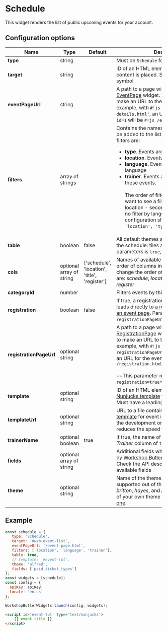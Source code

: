 # Schedule

This widget renders the list of public upcoming events for your account.

## Configuration options

| Name | Type | Default | Description |
|------|------|---------|-------------|
| **type** | string | | Must be `Schedule` for this widget |
| **target** | string | | ID of an HTML element where the widget's content is placed. Should have a leading `#` symbol |
| **eventPageUrl** | string | | A path to a page with a configured [EventPage](event-page.md) widget. This path is used to make an URL to the event page. For example, with `#!js eventPageUrl='/event-details.html'`, an URL for the event with `id=1` will be `#!js /event-details.html?id=1`
| **filters** | array of strings | | Contains the names of filters which should be added to the list of events. Supported filters are: <br> <ul><li>**type**. Events are filtered by event type</li><li>**location**. Events are filtered by country</li><li>**language**. Events are filtered by spoken language</li><li>**trainer**. Events are filtered by trainers of these events.</li><br>The order of filters is important. If you want to see a filter by trainers first, by location - second, by type - third and no filter by language, then the configuration should be `['trainer', 'location', 'type']`. |
| **table** | boolean | false | All default themes support two layouts for the schedule: tiles and table. When this parameters is `true`, the `table` layout is used. |
| **cols** | optional array of string | ['schedule', 'location', 'title', 'register'] | Names of available columns. To change the order of columns in the `table` layout, change the order of the names. Valid values are: *schedule*, *location*, *title*, *trainers*, *register* |
| **categoryId** | number | | Filters events by this category |
| **registration** | boolean | false | If true, a registration button for each event leads directly to [a registration page](registration-form.md), not to [an event page](event-page.md). Parameter `registrationPageUrl` must be set |    
| **registrationPageUrl** | optional string | |  A path to a page with a configured [RegistrationPage](registration-form.md) widget. This path is used to make an URL to the registration page. For example, with `#!js registrationPageUrl='/registration.html'`, an URL for the event with `id=1` will be `#!js /registration.html?id=1`<br><br>==This parameter must be set if `registration=true`== |
| **template** | optional string || ID of an HTML element containing a [Nunjucks template](https://mozilla.github.io/nunjucks/) for an event in the list. Must have a leading `#` symbol. |
| **templateUrl** | optional string || URL to a file containing a [Nunjucks template](https://mozilla.github.io/nunjucks/) for event in the list. Use it during the development only as it significantly reduces the speed of content rendering. |
| **trainerName** | optional boolean | true | If true, the name of trainers is shown in the *Trainer* column of `table` view | 
| **fields** | optional array of string || Additional fields which should be returned by [Workshop Butler API](/api) for each event. Check the API description for the list of available fields |
| **theme** | optional string || Name of the theme. Five themes are supported out of the box: *alfred*, *dacota*, *britton*, *hayes*, and *gatsby*. Provide a name of your own theme if you [created a custom one](../../widgets/custom/theme.md). |


## Example

```javascript
const schedule = {
   type: 'Schedule',
   target: '#wsb-event-list',
   eventPageUrl: '/event-page.html',
   filters: ['location', 'language', 'trainer'],
   table: true,
   // template: '#event-tpl',
   theme: 'alfred',
   fields: ['paid_ticket_types']
};
const widgets = [schedule];
const config = {
  apiKey: apiKey,
  locale: 'en-us'
};

WorkshopButlerWidgets.launch(config, widgets);
```

```html
<script id='event-tpl' type='text/nunjucks'>
	{{ event.title }}
</script>
```
